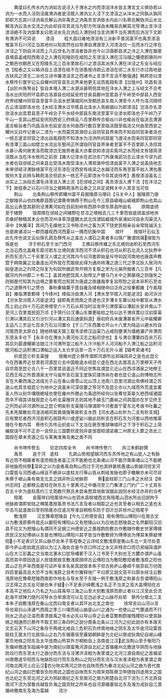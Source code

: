 <!-- { "loadSidebar": true } -->
　　黄度曰孔传水内为汭如古说泾入于渭水之内而漆沮沣水皆主渭言文义俱协若以汭为一水而入泾则泾属渭汭者是泾既入渭汭又入泾下文漆沮之从沣水之同孰从孰同耶职方氏其川泾汭易氏解云汭非禹贡之汭禹贡言汭皆水内此川名蔡氏解妫汭云水北解洛汭云洛水交流之内此却自背其说当为职方所误由未睹易氏解耳况导渭止言沣泾漆沮絶不及汭邹季友曰若泾水先合汭后入渭则经当言汭渭不当先渭而后汭况下文即有渭汭不可异说
　　漆沮
　　程大昌曰雍地漆沮有三派新平普润富平也禹贡漆沮惟富平石川河正当其地何以知其然也曰导渭自渭源至入河漆沮仅一见而水行之序在沣泾之下则自沣泾而上凡后世名为漆沮者皆非也今以汉唐郡县求之沣之入渭在盩厔县境县盖咸阳西南泾之入渭在阳陵则在咸阳之东漆沮入渭在汉冯翊之懐德即唐同州之朝邑也朝邑又在阳陵东北三百余里故石川之漆沮其派序入渭在沣泾之东全与经应也【程泰之又以緜诗自土沮漆在岐不在邠愚按诗疏云漆沮在邠二水东行亦过周地是古扶风之漆无二派也又诗书兼漆沮言之而诸书止言漆不言沮不敢强通】韩邦竒曰漆水蔡传引寰宇记云自耀州同官县东北界来他更无证而鳯翔有漆【岀陇州】巩昌有沮【出阶州角弩谷】皆自本境入渭二水源派甚明但其地在沣水入渭之上与经文不合考洛水出庆阳府环县即古洛源县也经延安府甘泉县鄜州宜君县子午岭至中部县入西安府界经耀州同官县至富平合沮水厯蒲城同州至朝邑县东南入渭至今人呼为洛河顔师古云漆沮即洛水也【水经注渭水过华隂县北洛水入焉阚骃以为即漆沮】岂洛亦名漆欤沮水出宜君县至子午岭合子午水经中部县东南流至富平合漆水即洛也子午岭乃子午山一支其山厯延安庆阳西安三府绵亘八百里蔡传合榆谷川非也榆谷在临洮去渭源逺合榆谷者乃巩昌沮水也延安沮水何由西行数百里至临洮既至临洮又何由至西安之耀州又曰作记者以二漆为一水而莫究其源但云自同官县界来而不知自同官来者洛也一统志遂言同官之漆出自鳯翔而不知漆水为泾汭所间其能飞渡泾水而来同官耶同官有漆潭三面山如壁立水流出东壑间正所谓自同官县界来者至富平不百里即入洛但其水甚小禹何故舍洛而取漆岂无施劳者虽大亦畧欤抑漆沮实鳯巩之水而经文有错简漆沮既从当在沣水攸同之前欤【雍大记漆水在武功东门外康海武功志云漆水今谬为武水者也自邠岐之间来县北受洛水南受湋水入渭郑渔仲信漆由富平入渭之说盖括地志未审邠岐泾渭脉络富平在泾东漆在泾西安有岐梁之水越泾而东再至富平始入渭也愚按何大复此辨与韩苑洛合但武水一统志不云即漆水今存其说待考】愚按漆沮虽名三派实止二派段氏谓毛诗漆沮入渭上流【在邠岐之间】禹贡漆沮入渭下流【在沣泾之下】故程泰之以石川河当之据韩苑洛所云泰之又非定说韩关中人其言当可信
　　荆山
　　北条荆山蔡传即耀州富平县掘陵原马理曰【马关中人】掘陵原乃唐之献陵非山也四夷郡县图记谓黄帝铸鼎于荆山在今三原县嵯峨山嵯峨即荆山也其山高出云表登其巅则泾渭黄河如在目前别岭有西原中原东原县所由名
　　原隰底绩至于猪野
　　按原隰在邠岐之间猪野在甘凉之境相去几三千里而皆底绩盖邠地务农桑好稼穑其本业也而凉州泽草茂盛魏太武北伐谓姑臧城外泉涌如河自余沟渠流入泽中【休屠泽】其间乃无燥地又汉书称凉州之畜为天下饶吏民相亲谷籴常贱诚沃土也是故诸凉以一郡而雄视西河西夏以一隅而抗衡中国
　　琅玕
　　按琅玕石似玉此孔传也说文云似珠孔疏及蔡传从之盖古人谓石之美者多曰珠广雅谓琉璃瑚皆为珠是也
　　浮于积石至于龙门西河
　　王樵曰蔡传雍之东北境则由积石至西河东北当云西北盖雍东距河若东北境则直浮西河不须从积石也河从积石北流入北狄界中折而东流凡二千余里汉人谓之北河其内今曰河套即始皇斥夺匃奴河南地也唐虞声教暨于朔南冀之北垂逺出河外犹在荒服故此得为通舟转漕之道三代之季北狄入居河内始皇逐出之刘项之际复为匃奴所据武帝开朔方复取之宋为元昊所据者几三百年【凡据河内外州郡二十有二】盖其地肥饶其人勍悍又产健马乃关中之屏蔽得之则强失之则弱歴代知其为边境之要害而岂知其为唐虞之故疆哉李复驳邢恕之说本非积石至龙门之道蔡传引之赘也　春秋秦输粟于晋自雍及绛相继命曰泛舟之役秦都雍【今鳯翔县】雍临渭晋都绛【今绛州】绛临汾由渭入河【渭水至华隂入河是逆流】由河泝汾【汾水至汾隂入河是逆流】疑即禹贡西南之贡道也汉岁漕关东粟以给中都官从渭水而上初止四十万石武帝增至六十万石从郑当时议发卒引渭穿渠以漕起长安并南山下至河三百里溉民田万顷【于慎行曰汉漕山东粟更砥柱之险以达于渭呉寛曰汉初穿渠引渭以漕其后又引汾引河以漕又其后通褒斜道】唐初府兵未废漕甚省开元中裴耀卿主运凡三岁运七百余万石沿河置仓【于三门东西置仓开山十八里为陆运以避水险自河隂西至太原仓】随地转输天寳三载韦坚修汉运渠乃占咸阳壅渭为堰絶灞浐并渭而东至永丰仓下【永丰仓在渭水入黄河处汉志之船司空也】复与渭合漕粟四百余万石其后刘晏遵耀卿法随江汴河渭所宜江船不入汴汴船不入河河船不入渭江船之运积河隂河船之运积渭口渭船之运入太仓岁运至一百十万石无升斗溺【辑考索诸书】
　　织皮昆仑析支渠搜
　　按雍州昆仑蔡传谓即河源所出郑端简非之是也此昆仑今在西番界近甘肃若河源昆仑去中国极逺水经昆仑虚在西北去嵩高五万里穆天子传自宗周至昆仑合八千一百里其说逺近不同近世焦竑谓昆仑近山在西凉酒泉之地穆王见西王母之所晋酒泉太守马岌所言石室玉堂珠玑镂饰尚在者也昆仑逺山则博物志所言在大秦西海之滨成光子云在香山南雪山北山顶上池周八百里河源出焉佛经谓之苏迷山也其言祖昆仑为地中之说虽未可深信要之导河不及昆仑亦以九域而外荒逺宜畧圣人所以别华壤限絶域也使在雍州外徼必为禹迹所经何以张骞甘英辈久厯西域诸国而卒不得其详哉观昆仑与析支渠搜并志则其地不越玉门嘉峪之间其国亦在岁见终王之列而必非河源所出之昆仑明矣析支渠搜马理谓即今河套直宁夏东北考唐书吐蕃之先本羌属散处河湟洮岷间其酋唐旄等居析支水西【河水遇山处析为二支有析支城】后有樊尼者西济河逾积石居跂布川或逻娑川据此则析支在积石东为河套以西地惟渠搜在今套内耳　蔡传引苏传云织皮以下文当在厥贡惟球琳琅玕之下浮于积石之上简编脱误不可不正亦一说但云三国篚织皮则非是邹晋昭谓梁雍二州原无入篚之贡此三国叙在章末贡道之后与莱夷淮夷岛夷之类不同

　　尚书埤传卷五
　　钦定四库全书
　　尚书埤传卷六
　　呉江朱鹤龄撰
　　禹贡
　　逾于河　底柱
　　孔疏山势相望越河而东苏传地之有山犹人之有脉有近而不相属者有逺而相连者虽江河不能絶也北条诸山河不能尽南条诸山江不能絶非地脉而何蔡深非之以为逾者禹自荆山而过于河也其辨甚核愚谓山势越河但言河口雷首与河西诸山绵亘不絶非以底柱太行等山皆从荆岐发脉也即子瞻解亦未可尽非朱蔡于岷山条有南支北支之説非所云地脉耶
　　蔡底柱即三门山本之水经注【陜州志同】近都穆云底柱在陜东五十里黄河之中循河至三门集津三门约广二十丈其东百五十步为底柱髙约三丈周数尺蔡氏未尝亲厯其地故误据此説则水经注亦非的当考
　　陪尾
　　金履祥曰陪尾徐州山也泗水县桃墟西北有陪尾山泗水所出旧説拘于地脉故谓即安陆之横尾愚按禹贡书法凡言及者以相距之近也言至者以相去之逺也太华去鸟鼠逺故曰至则陪尾亦应逺况导淮自桐柏东防于泗沂岂非徐州之陪尾乎
　　敷浅原
　　汉志豫章厯陵县【今九江府德安县】南有傅阳山傅阳川在南古文以为敷浅原蔡传晁氏以鄱阳有博阳山又有厯陵山以为应地志厯陵县之名然鄱阳汉旧县不应又为厯陵山名偶同不足据江州德安近之愚按韵防敷古作敷隷作敷史世家傅锡庶民汉文纪傅纳以言是也博阳山傅阳川其字皆当作敷敷转为傅傅讹为博耳朱蔡疑博阳小不足表识又非山脉尽处朱子答程泰之云详经文敷浅原是衡山东北一支尽处意即今庐山若如晁氏説以为江入海处合是今京口所过之水又非特京口而已郑端简谓庐山在大江彭蠡之交当南北滙水口犹导嶓冢于汉入江书至于大别也王方麓亦谓庐山虽高而其中原田连亘人民错居故言敷浅原顔师古云傅阳当为敷阳敷阳者敷浅原之阳也其山正在庐阜西南是可证庐阜本名矣其説皆本朱子但古称庐山叠嶂千层崇岩万仞周四百里最高且大恐不当有浅原之目考尔雅释地广平曰原又説文高平曰原水经注云敷浅原地在豫章厯陵西南若作地名与导水至于东陵一例于敷浅原之称甚合吾谓傅阳山汉志得之古文此可据也朱子疑小不足表识绎敷浅之名正不当求之高大盖傅阳在古本高平之地后人乃名之为山耳禹导江海之山至大别敷浅原而即止者以江汉至此合流赴海不烦殚力随刋况导水合举源流可以互见岂必求之山脉尽处耶　蔡传分南北二支本朱子説敷浅原在衡山北而曰南支者以其环出北支之南也
　　徐常吉曰山河以言导也易曰山泽通气西周之季三川竭而岐山崩是山川之通为一也使山之气壅遏而不行则水之流必泛滥而善溃故禹之导水必先以导山导之云者芟繁剔蔚接残陻防以使其脉络之相通而已蔡传不取王郑三条四列之説分南条北条以江河为之纪此説亦有本唐天文志云天下山河之象存乎两戒北戒自三危积石负终南地络之阴东及太华逾河竝雷首砥柱王屋太行北抵恒山之右乃东循塞垣至薉貊朝鲜是为北纪以限戎狄南纪自岷山嶓冢负地络之阳东及太华连商山熊耳外方桐柏自上洛南逾江汉武当荆山至于衡阳乃东循岭徼逹东瓯闽中是为南纪以限蛮夷河源自北纪之首循雍州北徼逹华阴而与地脉防竝行而东至太行之曲分而东流与泾渭济渎相为表里谓之北河江源自南纪之首循梁州南徼逹华阳而与地脉防竝行而东及荆山之阳分而东流与汉水淮渎相为表里谓之南河南北两河上应云汉农分陜实两河之防也自陜而西为秦凉北纪山河之曲为晋代南纪山河之曲曰巴蜀皆负险用武之国也自陜而东为周宋郑陈蔡卫申随皆四逹用文之国也北纪之东至北河之此为邢赵南纪之东至南河之南为剘楚自北河下流为三齐北燕自南河下流为邹鲁呉越皆负海之国货财之所阜也自河源循塞垣北东及海为戎狄自江源循岭徼南东及海为蛮越
　　流沙
